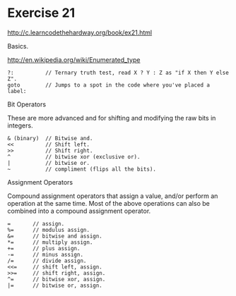 Exercise 21
==========
<http://c.learncodethehardway.org/book/ex21.html>

Basics.

http://en.wikipedia.org/wiki/Enumerated_type


    ?:          // Ternary truth test, read X ? Y : Z as "if X then Y else Z".
    goto        // Jumps to a spot in the code where you've placed a label:

Bit Operators

These are more advanced and for shifting and modifying the raw bits in integers.

    & (binary)  // Bitwise and.
    <<          // Shift left.
    >>          // Shift right.
    ^           // bitwise xor (exclusive or).
    |           // bitwise or.
    ~           // compliment (flips all the bits).


Assignment Operators

Compound assignment operators that assign a value, and/or perform an operation 
at the same time. Most of the above operations can also be combined into 
a compound assignment operator.

    =       // assign.
    %=      // modulus assign.
    &=      // bitwise and assign.
    *=      // multiply assign.
    +=      // plus assign.
    -=      // minus assign.
    /=      // divide assign.
    <<=     // shift left, assign.
    >>=     // shift right, assign.
    ^=      // bitwise xor, assign.
    |=      // bitwise or, assign.

